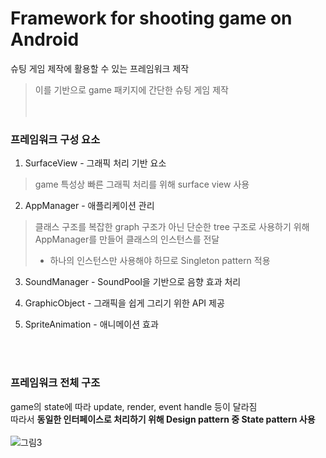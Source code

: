 # Framework for shooting game on Android   
슈팅 게임 제작에 활용할 수 있는 프레임워크 제작
>이를 기반으로 game 패키지에 간단한 슈팅 게임 제작   
<br><br>

### 프레임워크 구성 요소   
1. SurfaceView - 그래픽 처리 기반 요소
>game 특성상 빠른 그래픽 처리를 위해 surface view 사용   

2. AppManager - 애플리케이션 관리   
> 클래스 구조를 복잡한 graph 구조가 아닌 단순한 tree 구조로 사용하기 위해 AppManager를 만들어 클래스의 인스턴스를 전달
  >- 하나의 인스턴스만 사용해야 하므로 Singleton pattern 적용   

3. SoundManager - SoundPool을 기반으로 음향 효과 처리   

4. GraphicObject - 그래픽을 쉽게 그리기 위한 API 제공   

5. SpriteAnimation - 애니메이션 효과   

<br>
<br>

### 프레임워크 전체 구조
game의 state에 따라 update, render, event handle 등이 달라짐   
따라서 **동일한 인터페이스로 처리하기 위해 Design pattern 중 State pattern 사용**   
<br>
![그림3](https://user-images.githubusercontent.com/55947154/113499845-4279c480-9554-11eb-8221-a1e2242767e3.png)



